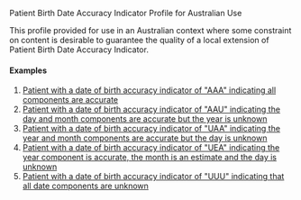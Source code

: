 Patient Birth Date Accuracy Indicator Profile for Australian Use

This profile provided for use in an Australian context where some constraint on content is desirable to guarantee the quality of a local extension of Patient Birth Date Accuracy Indicator. 

#### Examples
1. [Patient with a date of birth accuracy indicator of "AAA" indicating all components are accurate](Patient-patientBirthDateAccuracyIndicatorAAA.html)
1. [Patient with a date of birth accuracy indicator of "AAU" indicating the day and month components are accurate but the year is unknown](Patient-patientBirthDateAccuracyIndicatorAAU.html)
1. [Patient with a date of birth accuracy indicator of "UAA" indicating the year and month components are accurate but the day is unknown](Patient-patientBirthDateAccuracyIndicatorUAA.html)
1. [Patient with a date of birth accuracy indicator of "UEA" indicating the year component is accurate, the month is an estimate and the day is unknown](Patient-patientBirthDateAccuracyIndicatorUEA.html)
1. [Patient with a date of birth accuracy indicator of "UUU" indicating that all date components are unknown](Patient-patientBirthDateAccuracyIndicatorUUU.html)




